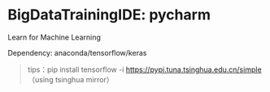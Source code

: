 # BigDataTrainingIDE: pycharm

Learn for Machine Learning

Dependency: anaconda/tensorflow/keras
> tips：pip install tensorflow -i https://pypi.tuna.tsinghua.edu.cn/simple （using tsinghua mirror）
